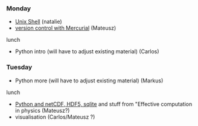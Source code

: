 ### Monday 

* [Unix Shell](http://swcarpentry.github.io/shell-novice/) (natalie)
* [version control with Mercurial](http://swcarpentry.github.io/hg-novice/) (Mateusz)

lunch

* Python intro (will have to adjust existing material) (Carlos)

### Tuesday

* Python more (will have to adjust existing material) (Markus)

lunch

* [Python and netCDF, HDF5, sqlite](http://damienirving.github.io/capstone-oceanography/)
  and stuff from "Effective computation in physics (Mateusz?)
* visualisation (Carlos/Mateusz ?)
